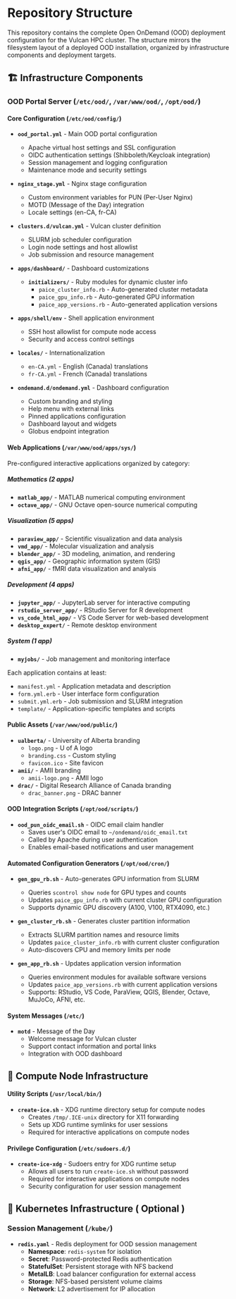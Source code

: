 # Repository Structure

This repository contains the complete Open OnDemand (OOD) deployment configuration for the Vulcan HPC cluster. The structure mirrors the filesystem layout of a deployed OOD installation, organized by infrastructure components and deployment targets.

## 🏗️ Infrastructure Components

### **OOD Portal Server** (`/etc/ood/`, `/var/www/ood/`, `/opt/ood/`)

#### **Core Configuration** (`/etc/ood/config/`)
- **`ood_portal.yml`** - Main OOD portal configuration
  - Apache virtual host settings and SSL configuration
  - OIDC authentication settings (Shibboleth/Keycloak integration)
  - Session management and logging configuration
  - Maintenance mode and security settings

- **`nginx_stage.yml`** - Nginx stage configuration
  - Custom environment variables for PUN (Per-User Nginx)
  - MOTD (Message of the Day) integration
  - Locale settings (en-CA, fr-CA)

- **`clusters.d/vulcan.yml`** - Vulcan cluster definition
  - SLURM job scheduler configuration
  - Login node settings and host allowlist
  - Job submission and resource management

- **`apps/dashboard/`** - Dashboard customizations
  - **`initializers/`** - Ruby modules for dynamic cluster info
    - `paice_cluster_info.rb` - Auto-generated cluster metadata
    - `paice_gpu_info.rb` - Auto-generated GPU information
    - `paice_app_versions.rb` - Auto-generated application versions

- **`apps/shell/env`** - Shell application environment
  - SSH host allowlist for compute node access
  - Security and access control settings

- **`locales/`** - Internationalization
  - `en-CA.yml` - English (Canada) translations
  - `fr-CA.yml` - French (Canada) translations

- **`ondemand.d/ondemand.yml`** - Dashboard configuration
  - Custom branding and styling
  - Help menu with external links
  - Pinned applications configuration
  - Dashboard layout and widgets
  - Globus endpoint integration

#### **Web Applications** (`/var/www/ood/apps/sys/`)
Pre-configured interactive applications organized by category:

##### **Mathematics** (2 apps)
- **`matlab_app/`** - MATLAB numerical computing environment
- **`octave_app/`** - GNU Octave open-source numerical computing

##### **Visualization** (5 apps)
- **`paraview_app/`** - Scientific visualization and data analysis
- **`vmd_app/`** - Molecular visualization and analysis
- **`blender_app/`** - 3D modeling, animation, and rendering
- **`qgis_app/`** - Geographic information system (GIS)
- **`afni_app/`** - fMRI data visualization and analysis

##### **Development** (4 apps)
- **`jupyter_app/`** - JupyterLab server for interactive computing
- **`rstudio_server_app/`** - RStudio Server for R development
- **`vs_code_html_app/`** - VS Code Server for web-based development
- **`desktop_expert/`** - Remote desktop environment

##### **System** (1 app)
- **`myjobs/`** - Job management and monitoring interface

Each application contains at least:
- `manifest.yml` - Application metadata and description
- `form.yml.erb` - User interface form configuration
- `submit.yml.erb` - Job submission and SLURM integration
- `template/` - Application-specific templates and scripts

#### **Public Assets** (`/var/www/ood/public/`)
- **`ualberta/`** - University of Alberta branding
  - `logo.png` - U of A logo
  - `branding.css` - Custom styling
  - `favicon.ico` - Site favicon
- **`amii/`** - AMII branding
  - `amii-logo.png` - AMII logo
- **`drac/`** - Digital Research Alliance of Canada branding
  - `drac_banner.png` - DRAC banner

#### **OOD Integration Scripts** (`/opt/ood/scripts/`)
- **`ood_pun_oidc_email.sh`** - OIDC email claim handler
  - Saves user's OIDC email to `~/ondemand/oidc_email.txt`
  - Called by Apache during user authentication
  - Enables email-based notifications and user management

#### **Automated Configuration Generators** (`/opt/ood/cron/`)
- **`gen_gpu_rb.sh`** - Auto-generates GPU information from SLURM
  - Queries `scontrol show node` for GPU types and counts
  - Updates `paice_gpu_info.rb` with current cluster GPU configuration
  - Supports dynamic GPU discovery (A100, V100, RTX4090, etc.)

- **`gen_cluster_rb.sh`** - Generates cluster partition information
  - Extracts SLURM partition names and resource limits
  - Updates `paice_cluster_info.rb` with current cluster configuration
  - Auto-discovers CPU and memory limits per node

- **`gen_app_rb.sh`** - Updates application version information
  - Queries environment modules for available software versions
  - Updates `paice_app_versions.rb` with current application versions
  - Supports: RStudio, VS Code, ParaView, QGIS, Blender, Octave, MuJoCo, AFNI, etc.

#### **System Messages** (`/etc/`)
- **`motd`** - Message of the Day
  - Welcome message for Vulcan cluster
  - Support contact information and portal links
  - Integration with OOD dashboard

## 🐳 Compute Node Infrastructure

#### **Utility Scripts** (`/usr/local/bin/`)
- **`create-ice.sh`** - XDG runtime directory setup for compute nodes
  - Creates `/tmp/.ICE-unix` directory for X11 forwarding
  - Sets up XDG runtime symlinks for user sessions
  - Required for interactive applications on compute nodes

#### **Privilege Configuration** (`/etc/sudoers.d/`)
- **`create-ice-xdg`** - Sudoers entry for XDG runtime setup
  - Allows all users to run `create-ice.sh` without password
  - Required for interactive applications on compute nodes
  - Security configuration for user session management

## 🐳 Kubernetes Infrastructure ( Optional )

### **Session Management** (`/kube/`)
- **`redis.yaml`** - Redis deployment for OOD session management
  - **Namespace**: `redis-system` for isolation
  - **Secret**: Password-protected Redis authentication
  - **StatefulSet**: Persistent storage with NFS backend
  - **MetalLB**: Load balancer configuration for external access
  - **Storage**: NFS-based persistent volume claims
  - **Network**: L2 advertisement for IP allocation
